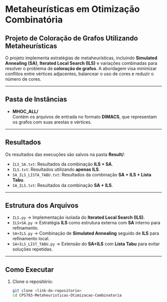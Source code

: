 # Metaheurísticas em Otimização Combinatória

## **Projeto de Coloração de Grafos Utilizando Metaheurísticas**

O projeto implementa estratégias de metaheurísticas, incluindo **Simulated Annealing (SA)**, **Iterated Local Search (ILS)** e variações combinadas para resolver o problema de **coloração de grafos**. A abordagem visa minimizar conflitos entre vértices adjacentes, balancear o uso de cores e reduzir o número de cores.

---

## **Pasta de Instâncias**

- **MHOC_ALL/**  
  Contém os arquivos de entrada no formato **DIMACS**, que representam os grafos com suas arestas e vértices.

---

## **Resultados**

Os resultados das execuções são salvos na pasta **Result/**:
- `ILS_SA.txt`: Resultados da combinação **ILS + SA**.
- `ILS.txt`: Resultados utilizando **apenas ILS**.
- `SA_ILS_LISTA_TABU.txt`: Resultados da combinação **SA + ILS + Lista Tabu**.
- `SA_ILS.txt`: Resultados da combinação **SA + ILS**.

---

## **Estrutura dos Arquivos**

- `ILS.py` → Implementação isolada do **Iterated Local Search (ILS)**.  
- `ILS+SA.py` → Estratégia **ILS** como estrutura externa com **SA** interno para refinamento.  
- `SA+ILS.py` → Combinação de **Simulated Annealing** seguido de **ILS** para refinamento local.  
- `SA+ILS_LIST_TABU.py` → Extensão do **SA+ILS** com **Lista Tabu** para evitar soluções repetidas.

---

## **Como Executar**

1. Clone o repositório:
   ```bash
   git clone <link-do-repositorio>
   cd CPS783-Metaheuristicas-Otimizacao-Combinatoria
